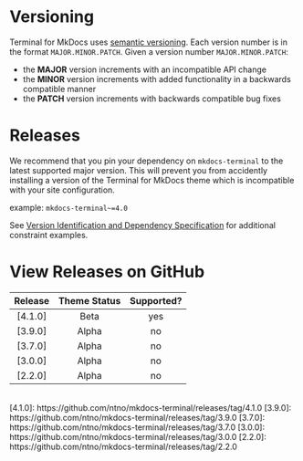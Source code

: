 # Versioning

Terminal for MkDocs uses [semantic versioning].  Each version number is in the format `MAJOR.MINOR.PATCH`.  Given a version number `MAJOR.MINOR.PATCH`:

- the **MAJOR** version increments with an incompatible API change
- the **MINOR** version increments with added functionality in a backwards compatible manner
- the **PATCH** version increments with backwards compatible bug fixes

[semantic versioning]: https://semver.org/#semantic-versioning-200


# Releases

We recommend that you pin your dependency on `mkdocs-terminal` to the latest supported major version.  This will prevent you from accidently installing a version of the Terminal for MkDocs theme which is incompatible with your site configuration.

example: `mkdocs-terminal~=4.0`

See [Version Identification and Dependency Specification] for additional constraint examples.

[Version Identification and Dependency Specification]: https://peps.python.org/pep-0440/#examples


# View Releases on GitHub

| Release | Theme Status | Supported? |
| :-----: | :----------: | :--------: |
| [4.1.0] |     Beta     |    yes     |
| [3.9.0] |    Alpha     |     no     |
| [3.7.0] |    Alpha     |     no     |
| [3.0.0] |    Alpha     |     no     |
| [2.2.0] |    Alpha     |     no     |


<br>
[4.1.0]: https://github.com/ntno/mkdocs-terminal/releases/tag/4.1.0
[3.9.0]: https://github.com/ntno/mkdocs-terminal/releases/tag/3.9.0
[3.7.0]: https://github.com/ntno/mkdocs-terminal/releases/tag/3.7.0
[3.0.0]: https://github.com/ntno/mkdocs-terminal/releases/tag/3.0.0
[2.2.0]: https://github.com/ntno/mkdocs-terminal/releases/tag/2.2.0